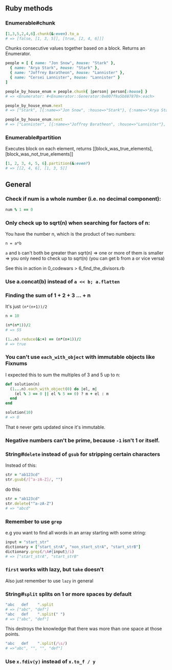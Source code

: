 ## Ruby methods
### Enumerable#chunk
```ruby
[1,3,5,2,4,6].chunk(&:even).to_a
# => [false, [1, 3, 5]], [true, [2, 4, 6]]]
```
Chunks consecutive values together based on a block.  Returns an Enumerator.

```ruby
people = [ { name: "Jon Snow", house: "Stark" },
  { name: "Arya Stark", house: "Stark" },
  { name: "Joffrey Baratheon", house: "Lannister" },
  { name: "Cersei Lannister", house: "Lannister" }
]

people_by_house_enum = people.chunk{ |person| person[:house] }
# => <Enumerator: #<Enumerator::Generator:0x007f9a5b887870>:each>

people_by_house_enum.next
# => ["Stark", [{:name=>"Jon Snow", :house=>"Stark"}, {:name=>"Arya Stark", :house=>"Stark"}]]

people_by_house_enum.next
# => ["Lannister", [{:name=>"Joffrey Baratheon", :house=>"Lannister"}, {:name=>"Cersei Lannister", :house=>"Lannister"}]]
```

### Enumerable#partition
Executes block on each element, returns [[block_was_true_elements], [block_was_not_true_elements]]
```ruby
[1, 2, 3, 4, 5, 6].partition(&:even?)
# => [[2, 4, 6], [1, 3, 5]]
```

## General

### Check if num is a whole number (i.e. no decimal component):
```ruby
num % 1 == 0
```

### Only check up to sqrt(n) when searching for factors of n:
You have the number n, which is the product of two numbers:

`n = a*b`

`a` and `b` can't both be greater than sqrt(n)
  => one or more of them is smaller
    => you only need to check up to sqrt(n) (you can get b from a or vice versa)

See this in action in 0_codewars > 6_find_the_divisors.rb

### Use a.concat(b) instead of `a << b; a.flatten`

### Finding the sum of 1 + 2 + 3 ... + n
It's just `(n*(n+1))/2`
```ruby
n = 10

(n*(n*1))/2
# => 55

(1..n).reduce(&:+) == (n*(n+1))/2
# => true
```

### You can't use `each_with_object` with immutable objects like Fixnums
I expected this to sum the multiples of 3 and 5 up to n:
```ruby
def solution(n)
  (1...n).each_with_object(0) do |el, m|
    (el % 3 == 0 || el % 5 == 0) ? m + el : m
  end
end

solution(10)
# => 0
```
That `0` never gets updated since it's immutable.

### Negative numbers can't be prime, because `-1` isn't 1 or itself.

### String#`delete` instead of `gsub` for stripping certain characters
Instead of this:
```ruby
str = "ab123cd"
str.gsub(/[^a-zA-Z]/, "")
```

do this:
```ruby
str = "ab123cd"
str.delete("^a-zA-Z")
# => "abcd"
```
### Remember to use `grep`
e.g you want to find all words in an array starting with some string:
```ruby
input = "start_str"
dictionary = ["start_strA", "non_start_strA", "start_strB"]
dictionary.grep(/\A#{input}/i)
# => ["start_strA", "start_strB"
```

### `first` works with lazy, but `take` doesn't
Also just remember to use `lazy` in general

### String#`split` splits on 1 or more spaces by default
```ruby
"abc   def    ".split
# => ["abc", "def"]
"abc   def    ".split(" ")
# => ["abc", "def"]
```
This destroys the knowledge that there was more than one space at those points.

```ruby
"abc   def    ".split(/\s/)
# =>"abc", "", "", "def"]
```

### Use `x.fdiv(y)` instead of `x.to_f / y`

